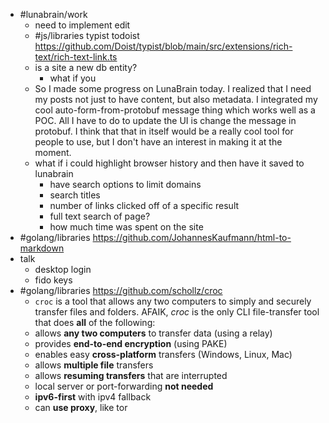- #lunabrain/work
	- need to implement edit
	- #js/libraries typist todoist https://github.com/Doist/typist/blob/main/src/extensions/rich-text/rich-text-link.ts
	- is a site a new db entity?
		- what if you
	- So I made some progress on LunaBrain today. I realized that I need my posts not just to have content, but also metadata. I integrated my cool auto-form-from-protobuf message thing which works well as a POC. All I have to do to update the UI is change the message in protobuf. I think that that in itself would be a really cool tool for people to use, but I don't have an interest in making it at the moment.
	- what if i could highlight browser history and then have it saved to lunabrain
		- have search options to limit domains
		- search titles
		- number of links clicked off of a specific result
		- full text search of page?
		- how much time was spent on the site
- #golang/libraries https://github.com/JohannesKaufmann/html-to-markdown
- talk
	- desktop login
	- fido keys
- #golang/libraries https://github.com/schollz/croc
	- `croc` is a tool that allows any two computers to simply and securely transfer files and folders. AFAIK, *croc* is the only CLI file-transfer tool that does **all** of the following:
	- allows **any two computers** to transfer data (using a relay)
	- provides **end-to-end encryption** (using PAKE)
	- enables easy **cross-platform** transfers (Windows, Linux, Mac)
	- allows **multiple file** transfers
	- allows **resuming transfers** that are interrupted
	- local server or port-forwarding **not needed**
	- **ipv6-first** with ipv4 fallback
	- can **use proxy**, like tor